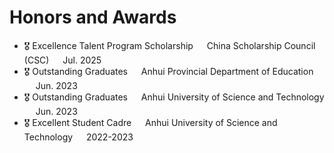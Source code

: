 # Honors and Awards
- 🎖 Excellence Talent Program Scholarship &emsp; China Scholarship Council (CSC) &emsp; Jul. 2025
- 🎖 Outstanding Graduates &emsp; Anhui Provincial Department of Education &emsp; Jun. 2023
- 🎖 Outstanding Graduates &emsp; Anhui University of Science and Technology &emsp; Jun. 2023
- 🎖 Excellent Student Cadre &emsp; Anhui University of Science and Technology &emsp;  2022-2023
